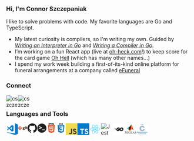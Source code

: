 ### Hi, I'm Connor Szczepaniak

I like to solve problems with code. My favorite languages are Go and TypeScript.

- My latest curiosity is compilers, so I'm writing my own. Guided by [_Writing an Interpreter in Go_](https://interpreterbook.com/) and [_Writing a Compiler in Go_](https://compilerbook.com/).
- I’m working on a fun React app (live at [oh-heck.com](oh-heck.com)!) to keep score for the card game [Oh Hell](https://www.pagat.com/exact/ohhell.html) (which has many other names...)
- I spend my work week building a first-of-its-kind online platform for funeral arrangements at a company called [eFuneral](https://efuneral.com/)


### Connect
[<img align="left" alt="cszczepaniak@gmail.com" height="32" width="32" src="https://unpkg.com/simple-icons@v3/icons/gmail.svg" />](mailto:cszczepaniak@gmail.com)
[<img align="left" alt="cszczepaniak : LinkedIn" height="32" width="32" src="https://unpkg.com/simple-icons@v3/icons/linkedin.svg" />](https://www.linkedin.com/in/connor-szczepaniak-6894b063/)
<br />


### Languages and Tools
<img align="left" alt="JavaScript" width="32px" src="https://raw.githubusercontent.com/github/explore/80688e429a7d4ef2fca1e82350fe8e3517d3494d/topics/visual-studio-code/visual-studio-code.png" />
<img align="left" alt="Git" width="26px" src="https://raw.githubusercontent.com/github/explore/80688e429a7d4ef2fca1e82350fe8e3517d3494d/topics/git/git.png" />
<img align="left" alt="GitHub" width="26px" src="https://raw.githubusercontent.com/github/explore/78df643247d429f6cc873026c0622819ad797942/topics/github/github.png" />
<img align="left" alt="Terminal" width="26px" src="https://raw.githubusercontent.com/github/explore/80688e429a7d4ef2fca1e82350fe8e3517d3494d/topics/terminal/terminal.png" />
<img align="left" alt="HTML5" width="26px" src="https://raw.githubusercontent.com/github/explore/80688e429a7d4ef2fca1e82350fe8e3517d3494d/topics/html/html.png" />
<img align="left" alt="CSS3" width="26px" src="https://raw.githubusercontent.com/github/explore/80688e429a7d4ef2fca1e82350fe8e3517d3494d/topics/css/css.png" />
<img align="left" alt="JavaScript" width="32px" src="https://raw.githubusercontent.com/github/explore/80688e429a7d4ef2fca1e82350fe8e3517d3494d/topics/javascript/javascript.png" />
<img align="left" alt="TypeScript" width="32px" src="https://raw.githubusercontent.com/github/explore/80688e429a7d4ef2fca1e82350fe8e3517d3494d/topics/typescript/typescript.png" />
<img align="left" alt="React" width="32px" src="https://raw.githubusercontent.com/github/explore/80688e429a7d4ef2fca1e82350fe8e3517d3494d/topics/react/react.png" />
<img align="left" alt="Jest" width="32px" src="https://seeklogo.com/images/J/jest-logo-F9901EBBF7-seeklogo.com.png" />
<img align="left" alt="Go" width="32px" src="https://raw.githubusercontent.com/github/explore/80688e429a7d4ef2fca1e82350fe8e3517d3494d/topics/go/go.png" />
<img align="left" alt="MATLAB" width="32px" src="https://raw.githubusercontent.com/github/explore/80688e429a7d4ef2fca1e82350fe8e3517d3494d/topics/matlab/matlab.png" />
<img align="left" alt="C" width="32px" src="https://raw.githubusercontent.com/github/explore/80688e429a7d4ef2fca1e82350fe8e3517d3494d/topics/c/c.png" />



